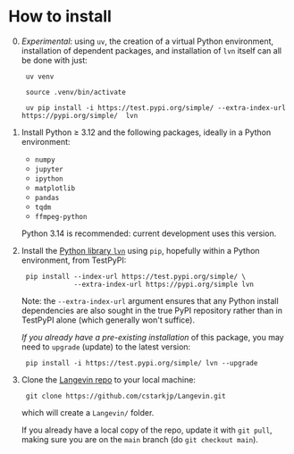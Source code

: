 # How to install

0. *Experimental*: using `uv`, the creation of a virtual Python environment, installation of dependent packages, and installation of `lvn` itself can all be done with just:

        uv venv
        
        source .venv/bin/activate

        uv pip install -i https://test.pypi.org/simple/ --extra-index-url https://pypi.org/simple/  lvn

1. Install Python $\geq$ 3.12 and the following packages, ideally in a Python environment:
    - `numpy`
    - `jupyter`
    - `ipython`
    - `matplotlib`  
    - `pandas`
    - `tqdm`
    - `ffmpeg-python`

    Python 3.14 is recommended: current development uses this version.

2. Install the [Python library `lvn`](https://test.pypi.org/project/lvn/) using `pip`, hopefully within a Python environment, from TestPyPI:

        pip install --index-url https://test.pypi.org/simple/ \
                    --extra-index-url https://pypi.org/simple lvn

    Note: the `--extra-index-url` argument ensures that any Python install
    dependencies are also sought in the true PyPI repository rather
    than in TestPyPI alone (which generally won't suffice). 

    _If you already have a pre-existing installation_ of this package, you may need to `upgrade` (update) to the latest version:

    
        pip install -i https://test.pypi.org/simple/ lvn --upgrade

3. Clone the [Langevin repo](https://github.com/cstarkjp/Langevin/tree/main) to your local machine:

        git clone https://github.com/cstarkjp/Langevin.git

    which will create a `Langevin/` folder. 

    If you already have a local copy of the repo, update it with `git pull`, making sure you are on the `main` branch (do `git checkout main`).
